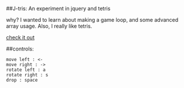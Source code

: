 ##J-tris: An experiment in jquery and tetris

why? I wanted to learn about making a game loop, and some advanced array usage. Also, I really like tetris.

[check it out](http://fender-guy.github.io/j-tris/tetris.html)

##controls:

    move left : <-
    move right : ->
    rotate left : a
    rotate right : s
    drop : space
